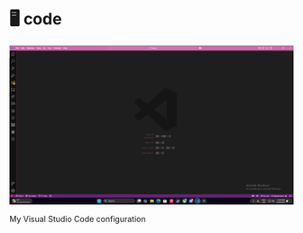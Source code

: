 # 🖥️ code

![Screenshot of my VS Code instance](screenshot.png)

My Visual Studio Code configuration
